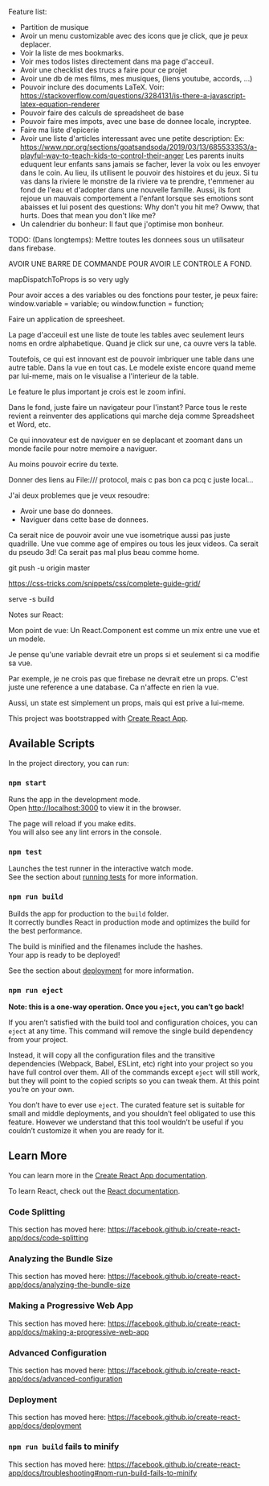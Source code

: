 Feature list:
- Partition de musique
- Avoir un menu customizable avec des icons que je click, que je peux deplacer.
- Voir la liste de mes bookmarks.
- Voir mes todos listes directement dans ma page d'acceuil.
- Avoir une checklist des trucs a faire pour ce projet
- Avoir une db de mes films, mes musiques, (liens youtube, accords, ...)
- Pouvoir inclure des documents LaTeX. Voir: https://stackoverflow.com/questions/3284131/is-there-a-javascript-latex-equation-renderer
- Pouvoir faire des calculs de spreadsheet de base
- Pouvoir faire mes impots, avec une base de donnee locale, incryptee.
- Faire ma liste d'epicerie
- Avoir une liste d'articles interessant avec une petite description:
Ex:
https://www.npr.org/sections/goatsandsoda/2019/03/13/685533353/a-playful-way-to-teach-kids-to-control-their-anger
Les parents inuits eduquent leur enfants sans jamais se facher, lever la voix ou les envoyer dans le coin. Au lieu, ils utilisent le pouvoir des histoires et du jeux. Si tu vas dans la riviere le monstre de la riviere va te prendre, t'emmener au fond de l'eau et d'adopter dans une nouvelle famille. Aussi, ils font rejoue un mauvais comportement a l'enfant lorsque ses emotions sont abaisses et lui posent des questions: Why don't you hit me? Owww, that hurts. Does that mean you don't like me?
- Un calendrier du bonheur: Il faut que j'optimise mon bonheur.

TODO:
(Dans longtemps): Mettre toutes les donnees sous un utilisateur dans firebase.

AVOIR UNE BARRE DE COMMANDE POUR AVOIR LE CONTROLE A FOND.

mapDispatchToProps is so very ugly

Pour avoir acces a des variables ou des fonctions pour tester, je peux faire:
window.variable = variable;
ou
window.function = function;

Faire un application de spreesheet.

La page d'acceuil est une liste de toute les tables avec seulement leurs noms en ordre alphabetique. Quand je click sur une, ca ouvre vers la table.

Toutefois, ce qui est innovant est de pouvoir imbriquer une table dans une autre table. Dans la vue en tout cas. Le modele existe encore quand meme par lui-meme, mais on le visualise a l'interieur de la table.

Le feature le plus important je crois est le zoom infini.

Dans le fond, juste faire un navigateur pour l'instant? Parce tous le reste revient a
reinventer des applications qui marche deja comme Spreadsheet et Word, etc.

Ce qui innovateur est de naviguer en se deplacant et zoomant dans un monde facile pour notre memoire a naviguer.

Au moins pouvoir ecrire du texte.

Donner des liens au File:/// protocol, mais c pas bon ca pcq c juste local...

J'ai deux problemes que je veux resoudre:

- Avoir une base do donnees.
- Naviguer dans cette base de donnees.

Ca serait nice de pouvoir avoir une vue isometrique aussi pas juste quadrille.
Une vue comme age of empires ou tous les jeux videos. Ca serait du pseudo 3d! Ca serait
pas mal plus beau comme home.

git push -u origin master

https://css-tricks.com/snippets/css/complete-guide-grid/

serve -s build

Notes sur React:

Mon point de vue:
Un React.Component est comme un mix entre une vue et un modele.

Je pense qu'une variable devrait etre un props si et seulement si ca modifie sa vue.

Par exemple, je ne crois pas que firebase ne devrait etre un props. C'est juste
une reference a une database. Ca n'affecte en rien la vue.

Aussi, un state est simplement un props, mais qui est prive a lui-meme.





This project was bootstrapped with [Create React App](https://github.com/facebook/create-react-app).

## Available Scripts

In the project directory, you can run:

### `npm start`

Runs the app in the development mode.<br>
Open [http://localhost:3000](http://localhost:3000) to view it in the browser.

The page will reload if you make edits.<br>
You will also see any lint errors in the console.

### `npm test`

Launches the test runner in the interactive watch mode.<br>
See the section about [running tests](https://facebook.github.io/create-react-app/docs/running-tests) for more information.

### `npm run build`

Builds the app for production to the `build` folder.<br>
It correctly bundles React in production mode and optimizes the build for the best performance.

The build is minified and the filenames include the hashes.<br>
Your app is ready to be deployed!

See the section about [deployment](https://facebook.github.io/create-react-app/docs/deployment) for more information.

### `npm run eject`

**Note: this is a one-way operation. Once you `eject`, you can’t go back!**

If you aren’t satisfied with the build tool and configuration choices, you can `eject` at any time. This command will remove the single build dependency from your project.

Instead, it will copy all the configuration files and the transitive dependencies (Webpack, Babel, ESLint, etc) right into your project so you have full control over them. All of the commands except `eject` will still work, but they will point to the copied scripts so you can tweak them. At this point you’re on your own.

You don’t have to ever use `eject`. The curated feature set is suitable for small and middle deployments, and you shouldn’t feel obligated to use this feature. However we understand that this tool wouldn’t be useful if you couldn’t customize it when you are ready for it.

## Learn More

You can learn more in the [Create React App documentation](https://facebook.github.io/create-react-app/docs/getting-started).

To learn React, check out the [React documentation](https://reactjs.org/).

### Code Splitting

This section has moved here: https://facebook.github.io/create-react-app/docs/code-splitting

### Analyzing the Bundle Size

This section has moved here: https://facebook.github.io/create-react-app/docs/analyzing-the-bundle-size

### Making a Progressive Web App

This section has moved here: https://facebook.github.io/create-react-app/docs/making-a-progressive-web-app

### Advanced Configuration

This section has moved here: https://facebook.github.io/create-react-app/docs/advanced-configuration

### Deployment

This section has moved here: https://facebook.github.io/create-react-app/docs/deployment

### `npm run build` fails to minify

This section has moved here: https://facebook.github.io/create-react-app/docs/troubleshooting#npm-run-build-fails-to-minify
